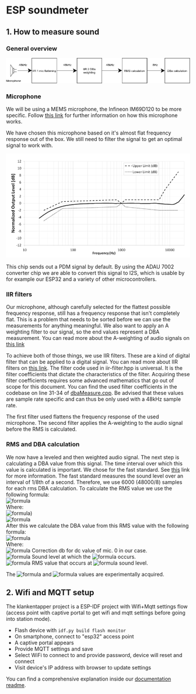 # ESP soundmeter

## 1. How to measure sound

### General overview

![Flow overview](/documentation/imgs/audio-measure-flow.drawio.png)

### Microphone

We will be using a MEMS microphone, the Infineon IM69D120 to be more specific. Follow [this link](https://github.com/Makerspace-Antwerpen/klankentappers-PCB/blob/master/README.md) for further information on how this microphone works.

We have chosen this microphone based on it's almost flat frequency response out of the box. We still need to filter the signal to get an optimal signal to work with.

![Frequency response](/documentation/imgs/frequency_response.png)

This chip sends out a PDM signal by default. By using the ADAU 7002 converter chip we are able to convert this signal to I2S, which is usable by for example our ESP32 and a variety of other microcontrollers.

### IIR filters

Our microphone, although carefully selected for the flattest possible frequency response, still has a frequency response that isn't completely flat. This is a problem that needs to be sorted before we can use the measurements for anything meaningful.
We also want to apply an A weighting filter to our signal, so the end values represent a DBA measurement. You can read more about the A-weighting of audio signals on [this link](https://en.wikipedia.org/wiki/A-weighting)

To achieve both of those things, we use IIR filters. These are a kind of digital filter that can be applied to a digital signal. You can read more about IIR filters on [this link](https://en.wikipedia.org/wiki/Digital_filter). The filter code used in iir-filter.hpp is universal. It is the filter coefficients that dictate the characteristics of the filter. Acquiring these filter coefficients requires some advanced mathematics that go out of scope for this document. You can find the used filter coefficients in the codebase on line 31-34 of [dbaMeasure.cpp](/main/src/dbaMeasure.cpp). Be advised that these values are sample rate specific and can thus be only used with a 48kHz sample rate.

The first filter used flattens the frequency response of the used microphone. The second filter applies the A-weighting to the audio signal before the RMS is calculated.

### RMS and DBA calculation
We now have a leveled and then weighted audio signal. The next step is calculating a DBA value from this signal. The time interval over which this value is calculated is important. We chose for the fast standard. See [this](https://en.wikipedia.org/wiki/Sound_level_meter#Time_weighting) link for more information. The fast standard measures the sound level over an interval of 1/8th of a second. Therefore, we use 6000 (48000/8) samples for each rms DBA calculation. 
To calculate the RMS value we use the following formula:  
![formula](https://render.githubusercontent.com/render/math?math=RMS=\sqrt{\frac{\sum_{0}^{n}s^2}{n}})  
Where:  
![formula](https://render.githubusercontent.com/render/math?math=n=6000))  
![formula](https://render.githubusercontent.com/render/math?math=s_n=sample_n)  
After this we calculate the DBA value from this RMS value with the following formula:  
![formula](https://render.githubusercontent.com/render/math?math=DBA=MIC\_OFSET\_DB+MIC\_REFF\_DB+\frac{20\log{RMS}}{MIC\_REFF\_AMP})  
Where:  
![formula](https://render.githubusercontent.com/render/math?math=MIC\_OFSET\_DB=) Correction db for dc value of mic. 0 in our case.  
![formula](https://render.githubusercontent.com/render/math?math=MIC\_REFF\_DB=) Sound level at which the ![formula](https://render.githubusercontent.com/render/math?math=MIC\_REFF\_AMP) occurs.  
![formula](https://render.githubusercontent.com/render/math?math=MIC\_REFF\_AMP=) RMS value that occurs at ![formula](https://render.githubusercontent.com/render/math?math=MIC\_REFF\_DB) sound level.  

The ![formula](https://render.githubusercontent.com/render/math?math=MIC\_REFF\_DB) and ![formula](https://render.githubusercontent.com/render/math?math=MIC\_REFF\_AMP) values are experimentally acquired.



## 2. Wifi and MQTT setup

The klankentapper project is a ESP-IDF project with Wifi+Mqtt settings flow (access point with captive portal to get wifi and mqtt settings before going into station mode).

* Flash device with `idf.py build flash monitor`
* On smartphone, connect to "esp32" access point
* A captive portal appears
* Provide MQTT settings and save
* Select WiFi to connect to and provide password, device will reset and connect
* Visit device's IP address with browser to update settings

You can find a comprehensive explanation inside our [documentation readme](/documentation/readme.md).